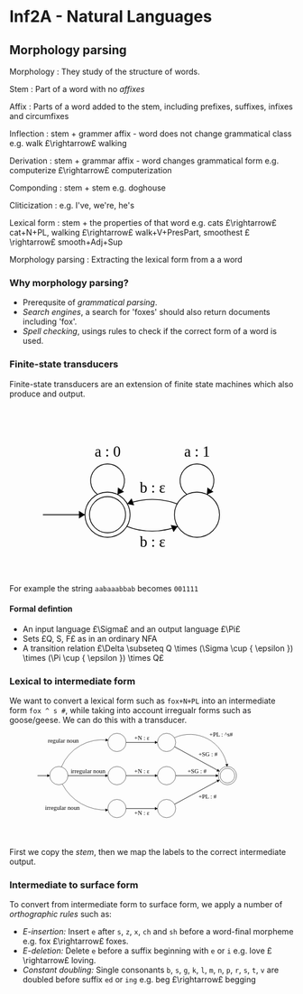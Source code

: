 # Inf2A - Natural Languages

## Morphology parsing

Morphology
:   They study of the structure of words.

Stem
:   Part of a word with no _affixes_

Affix
:   Parts of a word added to the stem, including prefixes, suffixes, infixes and circumfixes

Inflection
:   stem + grammer affix - word does not change grammatical class e.g. walk £\rightarrow£ walking

Derivation
:   stem + grammar affix - word changes grammatical form e.g. computerize £\rightarrow£ computerization

Componding
:   stem + stem e.g. doghouse

Cliticization
:   e.g. I've, we're, he's

Lexical form
:   stem + the properties of that word e.g. cats £\rightarrow£ cat+N+PL, walking £\rightarrow£ walk+V+PresPart, smoothest £\rightarrow£ smooth+Adj+Sup

Morphology parsing
:   Extracting the lexical form from a a word

### Why morphology parsing?

- Prerequsite of _grammatical parsing_.
- _Search engines_, a search for 'foxes' should also return documents including 'fox'.
- _Spell checking_, usings rules to check if the correct form of a word is used.

### Finite-state transducers

Finite-state transducers are an extension of finite state machines which also produce and output.

<center>
    <svg width="400" height="300" viewBox="0 25 300 70" version="1.1" xmlns="http://www.w3.org/2000/svg">
        <ellipse stroke="black" stroke-width="1" fill="none" cx="91.5" cy="91.5" rx="30" ry="30"/>
        <ellipse stroke="black" stroke-width="1" fill="none" cx="91.5" cy="91.5" rx="24" ry="24"/>
        <ellipse stroke="black" stroke-width="1" fill="none" cx="210.5" cy="91.5" rx="30" ry="30"/>
        <path stroke="black" stroke-width="1" fill="none" d="M 184.911,106.903 A 91.788,91.788 0 0 1 117.089,106.903"/>
        <polygon fill="black" stroke-width="1" points="184.911,106.903 175.63,105.212 179.325,114.505"/>
        <text x="134.5" y="134.5" font-family="Times New Roman" font-size="20">b : &#949;</text>
        <path stroke="black" stroke-width="1" fill="none" d="M 117.686,77.106 A 97.49,97.49 0 0 1 184.314,77.106"/>
        <polygon fill="black" stroke-width="1" points="117.686,77.106 126.913,79.071 123.496,69.673"/>
        <text x="134.5" y="62.5" font-family="Times New Roman" font-size="20">b : &#949;</text>
        <path stroke="black" stroke-width="1" fill="none" d="M 78.275,64.703 A 22.5,22.5 0 1 1 104.725,64.703"/>
        <text x="74.5" y="14.5" font-family="Times New Roman" font-size="20">a : 0</text>
        <polygon fill="black" stroke-width="1" points="104.725,64.703 113.473,61.17 105.382,55.292"/>
        <path stroke="black" stroke-width="1" fill="none" d="M 197.275,64.703 A 22.5,22.5 0 1 1 223.725,64.703"/>
        <text x="193.5" y="14.5" font-family="Times New Roman" font-size="20">a : 1</text>
        <polygon fill="black" stroke-width="1" points="223.725,64.703 232.473,61.17 224.382,55.292"/>
        <polygon stroke="black" stroke-width="1" points="5.5,91.5 61.5,91.5"/>
        <polygon fill="black" stroke-width="1" points="61.5,91.5 53.5,86.5 53.5,96.5"/>
    </svg>
</center>

For example the string `aabaaabbab` becomes `001111`

#### Formal defintion

- An input language £\Sigma£ and an output language £\Pi£
- Sets £Q, S, F£ as in an ordinary NFA
- A transition relation £\Delta \subseteq Q \times (\Sigma \cup \{ \epsilon \}) \times (\Pi \cup \{ \epsilon \}) \times Q£

### Lexical to intermediate form

We want to convert a lexical form such as `fox+N+PL` into an intermediate form `fox ^ s #`, while taking into account irregualr forms such as goose/geese. We can do this with a transducer.

<svg width="800" height="300" viewBox="0 50 800 350" version="1.1" xmlns="http://www.w3.org/2000/svg">
	<ellipse stroke="black" stroke-width="1" fill="none" cx="95.5" cy="191.5" rx="30" ry="30"/>
	<ellipse stroke="black" stroke-width="1" fill="none" cx="286.5" cy="82.5" rx="30" ry="30"/>
	<ellipse stroke="black" stroke-width="1" fill="none" cx="286.5" cy="191.5" rx="30" ry="30"/>
	<ellipse stroke="black" stroke-width="1" fill="none" cx="286.5" cy="299.5" rx="30" ry="30"/>
	<ellipse stroke="black" stroke-width="1" fill="none" cx="449.5" cy="82.5" rx="30" ry="30"/>
	<ellipse stroke="black" stroke-width="1" fill="none" cx="449.5" cy="191.5" rx="30" ry="30"/>
	<ellipse stroke="black" stroke-width="1" fill="none" cx="449.5" cy="299.5" rx="30" ry="30"/>
	<ellipse stroke="black" stroke-width="1" fill="none" cx="649.5" cy="191.5" rx="30" ry="30"/>
	<ellipse stroke="black" stroke-width="1" fill="none" cx="649.5" cy="191.5" rx="24" ry="24"/>
	<polygon stroke="black" stroke-width="1" points="125.5,191.5 256.5,191.5"/>
	<polygon fill="black" stroke-width="1" points="256.5,191.5 248.5,186.5 248.5,196.5"/>
	<text x="134.5" y="182.5" font-family="Times New Roman" font-size="20">irregular noun</text>
	<path stroke="black" stroke-width="1" fill="none" d="M 104.079,162.809 A 144.406,144.406 0 0 1 257.434,75.292"/>
	<polygon fill="black" stroke-width="1" points="257.434,75.292 250.205,69.231 248.818,79.134"/>
	<text x="59.5" y="83.5" font-family="Times New Roman" font-size="20">regular noun</text>
	<path stroke="black" stroke-width="1" fill="none" d="M 256.895,304.072 A 158.872,158.872 0 0 1 106.842,219.225"/>
	<polygon fill="black" stroke-width="1" points="256.895,304.072 248.615,299.551 249.203,309.533"/>
	<text x="50.5" y="304.5" font-family="Times New Roman" font-size="20">irregular noun</text>
	<path stroke="black" stroke-width="1" fill="none" d="M 475.094,66.99 A 123.964,123.964 0 0 1 648.662,161.585"/>
	<polygon fill="black" stroke-width="1" points="648.662,161.585 652.419,152.931 642.53,154.416"/>
	<text x="590.5" y="62.5" font-family="Times New Roman" font-size="20">+PL : ^s#</text>
	<polygon stroke="black" stroke-width="1" points="479.5,191.5 619.5,191.5"/>
	<polygon fill="black" stroke-width="1" points="619.5,191.5 611.5,186.5 611.5,196.5"/>
	<text x="518.5" y="182.5" font-family="Times New Roman" font-size="20">+SG : #</text>
	<polygon stroke="black" stroke-width="1" points="316.5,82.5 419.5,82.5"/>
	<polygon fill="black" stroke-width="1" points="419.5,82.5 411.5,77.5 411.5,87.5"/>
	<text x="343.5" y="73.5" font-family="Times New Roman" font-size="20">+N : &#949;</text>
	<polygon stroke="black" stroke-width="1" points="316.5,191.5 419.5,191.5"/>
	<polygon fill="black" stroke-width="1" points="419.5,191.5 411.5,186.5 411.5,196.5"/>
	<text x="343.5" y="182.5" font-family="Times New Roman" font-size="20">+N : &#949;</text>
	<polygon stroke="black" stroke-width="1" points="316.5,299.5 419.5,299.5"/>
	<polygon fill="black" stroke-width="1" points="419.5,299.5 411.5,294.5 411.5,304.5"/>
	<text x="343.5" y="320.5" font-family="Times New Roman" font-size="20">+N : &#949;</text>
	<polygon stroke="black" stroke-width="1" points="25.5,191.5 65.5,191.5"/>
	<polygon fill="black" stroke-width="1" points="65.5,191.5 57.5,186.5 57.5,196.5"/>
	<polygon stroke="black" stroke-width="1" points="475.897,285.246 623.103,205.754"/>
	<polygon fill="black" stroke-width="1" points="623.103,205.754 613.688,205.156 618.439,213.955"/>
	<text x="554.5" y="266.5" font-family="Times New Roman" font-size="20">+PL : #</text>
	<polygon stroke="black" stroke-width="1" points="475.842,96.856 623.158,177.144"/>
	<polygon fill="black" stroke-width="1" points="623.158,177.144 618.526,168.925 613.741,177.706"/>
	<text x="554.5" y="127.5" font-family="Times New Roman" font-size="20">+SG : #</text>
</svg>

First we copy the _stem_, then we map the labels to the correct intermediate output.

### Intermediate to surface form

To convert from intermediate form to surface form, we apply a number of _orthographic rules_ such as:

- _E-insertion:_ Insert `e` after `s`, `z`, `x`, `ch` and `sh` before a word-final morpheme e.g. fox £\rightarrow£ foxes.
- _E-deletion:_ Delete `e` before a suffix beginning with `e` or `i` e.g. love £\rightarrow£ loving.
- _Constant doubling:_ Single consonants `b`, `s`, `g`, `k`, `l`, `m`, `n`, `p`, `r`, `s`, `t`, `v` are doubled before suffix `ed` or `ing` e.g. beg £\rightarrow£ begging 

